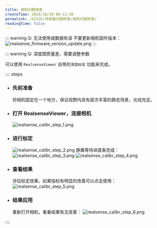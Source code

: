 ```yaml
---
title: 相机问题排查
createTime: 2024/10/20 00:11:30
permalink: /X152b/传感器问题排查/相机问题排查/
readingTime: false
---
```


::: warning Q: 无法使用或数据有误
不要更新相机固件版本：
![realsense_firmware_version_update.png](https://emnavi-doc-img.oss-cn-beijing.aliyuncs.com/emnavi_assets/intro/realsense_firmware_version_update.png)
:::

::: warning Q: 深度图质量差，需要调整参数

可以使用 `RealsenseViewer` 自带的`深度标定` 功能来完成。

:::: steps

- ### 先前准备
    将相机固定在一个地方，保证视野内具有层次丰富的静态场景，光线充足。
- ### 打开 RealsenseViewer，连接相机
    ![realsense_calibr_step_1.png](https://emnavi-doc-img.oss-cn-beijing.aliyuncs.com/emnavi_assets/intro/realsense_calibr_step_1.png)

- ### 进行标定
    ![realsense_calibr_step_2.png](https://emnavi-doc-img.oss-cn-beijing.aliyuncs.com/emnavi_assets/intro/realsense_calibr_step_2.png)
    静置等待进度条完成：
    ![realsense_calibr_step_3.png](https://emnavi-doc-img.oss-cn-beijing.aliyuncs.com/emnavi_assets/intro/realsense_calibr_step_3.png)
    ![realsense_calibr_step_4.png](https://emnavi-doc-img.oss-cn-beijing.aliyuncs.com/emnavi_assets/intro/realsense_calibr_step_4.png)
- ### 查看结果
    评估标定效果，如果指标有明显的改善可以点击使用：
    ![realsense_calibr_step_5.png](https://emnavi-doc-img.oss-cn-beijing.aliyuncs.com/emnavi_assets/intro/realsense_calibr_step_5.png)
- ### 结果应用
    重新打开相机，看看结果有无改善：
    ![realsense_calibr_step_6.png](https://emnavi-doc-img.oss-cn-beijing.aliyuncs.com/emnavi_assets/intro/realsense_calibr_step_6.png)

::::


